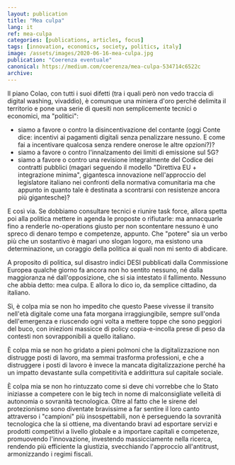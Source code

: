 ```yaml
---
layout: publication
title: "Mea culpa"
lang: it
ref: mea-culpa
categories: [publications, articles, focus]
tags: [innovation, economics, society, politics, italy]
image: /assets/images/2020-06-16-mea-culpa.jpg
publication: "Coerenza eventuale"
canonical: https://medium.com/coerenza/mea-culpa-534714c6522c
archive:
---
```


Il piano Colao, con tutti i suoi difetti (tra i quali però non vedo traccia di digital washing, vivaddio), è comunque una miniera d'oro perché delimita il territorio e pone una serie di quesiti non semplicemente tecnici o economici, ma "politici":

-   siamo a favore o contro la disincentivazione del contante (oggi Conte dice: incentivi ai pagamenti digitali senza penalizzare nessuno. E come fai a incentivare qualcosa senza rendere onerose le altre opzioni?)?
-   siamo a favore o contro l'innalzamento dei limiti di emissione sul 5G?
-   siamo a favore o contro una revisione integralmente del Codice dei contratti pubblici (magari seguendo il modello "Direttiva EU + integrazione minima", gigantesca innovazione nell'approccio del legislatore italiano nei confronti della normativa comunitaria ma che appunto in quanto tale è destinata a scontrarsi con resistenze ancora più gigantesche)?

E così via. Se dobbiamo consultare tecnici e riunire task force, allora spetta poi alla politica mettere in agenda le proposte o rifiutarle: ma annacquarle fino a renderle no-operations giusto per non scontentare nessuno è uno spreco di denaro tempo e competenze, appunto. Che "potere" sia un verbo più che un sostantivo è magari uno slogan logoro, ma esistono una determinazione, un coraggio della politica ai quali non mi sento di abdicare.

A proposito di politica, sul disastro indici DESI pubblicati dalla Commissione Europea qualche giorno fa ancora non ho sentito nessuno, né dalla maggioranza né dall'opposizione, che si sia intestato il fallimento. Nessuno che abbia detto: mea culpa. E allora lo dico io, da semplice cittadino, da italiano.

Sì, è colpa mia se non ho impedito che questo Paese vivesse il transito nell'età digitale come una fata morgana irraggiungibile, sempre sull'onda dell'emergenza e riuscendo ogni volta a mettere toppe che sono peggiori del buco, con iniezioni massicce di policy copia-e-incolla prese di peso da contesti non sovrapponibili a quello italiano.

È colpa mia se non ho gridato a pieni polmoni che la digitalizzazione non distrugge posti di lavoro, ma semmai trasforma professioni, e che a distruggere i posti di lavoro è invece la mancata digitalizzazione perché ha un impatto devastante sulla competitività e addirittura sul capitale sociale.

È colpa mia se non ho rintuzzato come si deve chi vorrebbe che lo Stato iniziasse a competere con le big tech in nome di malconsigliate velleità di autonomia o sovranità tecnologica. Oltre al fatto che le sirene del protezionismo sono diventate bravissime a far sentire il loro canto attraverso i "campioni" più insospettabili, non è perseguendo la sovranità tecnologica che la si ottiene, ma diventando bravi ad esportare servizi e prodotti competitivi a livello globale e a importare capitali e competenze, promuovendo l'innovazione, investendo massicciamente nella ricerca, rendendo più efficiente la giustizia, svecchiando l'approccio all'antitrust, armonizzando i regimi fiscali.

